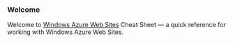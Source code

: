 ### Welcome

Welcome to [Windows Azure Web Sites](http://www.windowsazure.com/en-us/home/scenarios/web-sites/) Cheat Sheet &mdash; a quick reference for working with Windows Azure Web Sites.

